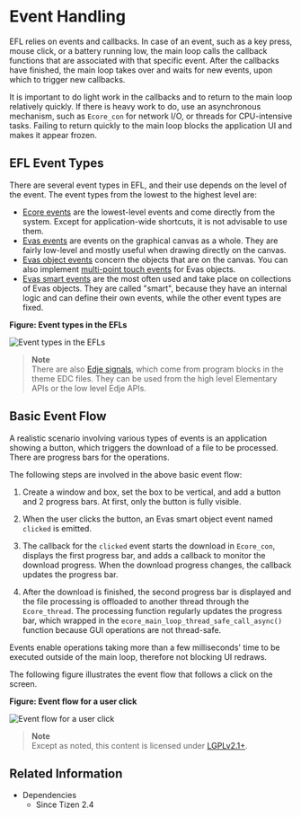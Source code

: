 # Event Handling

EFL relies on events and callbacks. In case of an event, such as a key press, mouse click, or a battery running low, the main loop calls the callback functions that are associated with that specific event. After the callbacks have finished, the main loop takes over and waits for new events, upon which to trigger new callbacks.

It is important to do light work in the callbacks and to return to the main loop relatively quickly. If there is heavy work to do, use an asynchronous mechanism, such as `Ecore_con` for network I/O, or threads for CPU-intensive tasks. Failing to return quickly to the main loop blocks the application UI and makes it appear frozen.

## EFL Event Types

There are several event types in EFL, and their use depends on the level of the event. The event types from the lowest to the highest level are:

- [Ecore events](./event-types.md#ecore-events) are the lowest-level events and come directly from the system. Except for application-wide shortcuts, it is not advisable to use them.
- [Evas events](./event-types.md#evas-events) are events on the graphical canvas as a whole. They are fairly low-level and mostly useful when drawing directly on the canvas.
- [Evas object events](./event-types.md#evas-object-events) concern the objects that are on the canvas. You can also implement [multi-point touch events](./multipoint-touch.md) for Evas objects.
- [Evas smart events](./event-types.md#evas-smart-object-events) are the most often used and take place on collections of Evas objects. They are called "smart", because they have an internal logic and can define their own events, while the other event types are fixed.

**Figure: Event types in the EFLs**

![Event types in the EFLs](./media/events_scope.png)

> **Note**	  
> There are also [Edje signals](./event-types.md#edje-events), which come from program blocks in the theme EDC files. They can be used from the high level Elementary APIs or the low level Edje APIs.

## Basic Event Flow

A realistic scenario involving various types of events is an application showing a button, which triggers the download of a file to be processed. There are progress bars for the operations.

The following steps are involved in the above basic event flow:

1. Create a window and box, set the box to be vertical, and add a button and 2 progress bars. At first, only the button is fully visible.

2. When the user clicks the button, an Evas smart object event named `clicked` is emitted.

3. The callback for the `clicked` event starts the download in `Ecore_con`, displays the first progress bar, and adds a callback to monitor the download progress. When the download progress changes, the callback updates the progress bar.

4. After the download is finished, the second progress bar is displayed and the file processing is offloaded to another thread through the `Ecore_thread`. The processing function regularly updates the progress bar, which wrapped in the `ecore_main_loop_thread_safe_call_async()` function because GUI operations are not thread-safe.

Events enable operations taking more than a few milliseconds' time to be executed outside of the main loop, therefore not blocking UI redraws.

The following figure illustrates the event flow that follows a click on the screen.

**Figure: Event flow for a user click**

![Event flow for a user click](./media/events_flow.png)

> **Note**  
> Except as noted, this content is licensed under [LGPLv2.1+](http://opensource.org/licenses/LGPL-2.1).

## Related Information
- Dependencies
  - Since Tizen 2.4
  
